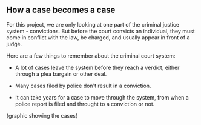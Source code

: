 ## How a case becomes a case

<div id="c2c-placeholder"></div>

For this project, we are only looking at one part of the criminal justice system - convictions. But before the court convicts an individual, they must come in conflict with the law, be charged, and usually appear in front of a judge. 

Here are a few things to remember about the criminal court system:

- A lot of cases leave the system before they reach a verdict, either through a plea bargain or other deal. 

- Many cases filed by police don't result in a conviction.

- It can take years for a case to move through the system, from when a police report is filed and throught to a conviction or not. 

{graphic showing the cases} 

